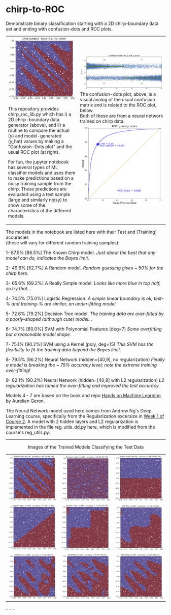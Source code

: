 # chirp-to-ROC

Demonstrate binary classification starting with a 2D chirp-boundary
data set and ending with confusion-dots and ROC plots.

<table width="100%">
	<tr>
		<td width="45%"><IMG src="images/chirp_no_noise.png" width=400>
		<p>This repository provides chirp_roc_lib.py
		which has i) a 2D chirp-boundary data generator (above), and
		ii) a routine to compare the actual (y) and model-generated
		(y_hat) values by making a "Confusion-Dots plot" and the usual
		ROC plot (at right).</p>
		<p>For fun, the jupyter notebook has several types of ML classifier
			models and uses them to make predictions based on a noisy training
			sample from the chirp.
			These predictions are evaluated using a test sample (large and
			similarly noisy) to show some of the characteristics of the
			different models.</p>
		</td>
		<td><IMG src="images/confusion_dots_of_nn.png" width=400><br> 
			The confusion-dots plot, above, is a visual analog of the usual confusion matrix and is related to the ROC plot, below.<br>
			Both of these are from a neural network trained on chirp data.<br>
			<IMG src="images/roc_of_nn.png" width=400></td>
	</tr>
</table>

The models in the notebook are listed here with their Test and [Training]
accuracies <br> (these will vary for different random training samples):

1- 87.5% [86.5%] The Known Chirp model. <em>Just about the best that
any model can do, indicates the Bayes limit.</em>

2- 49.6% [52.7%] A Random model. <em>Random guessing gives ~ 50% for the 
chirp here.</em>

3- 65.6% [69.2%] A Really Simple model. <em>Looks like more blue in top half,
so try that...</em>

4- 74.5% [75.0%] Logistic Regression. <em>A simple linear boundary is ok; test-% and training-% are similar, an under-fitting model.</em>

5- 72.6% [79.2%] Decision Tree model. <em>The training data are over-fitted
by a poorly-shaped (although cute) model...</em>

6- 74.7% [80.0%] SVM with Polynomial Features (deg=7) <em>Some
overfitting but a reasonable model shape.</em>

7- 75.1% [90.2%] SVM using a Kernel (poly, deg=15) <em>This SVM has the flexibility to fit the training data beyond the Bayes limit.</em>

8- 79.5% [96.2%] Neural Network (hidden=[40,9], no regularization)
<em> Finally a model is breaking the ~ 75% accuracy level; note the extreme
training over-fitting!</em>

9- 82.1% [90.2%] Neural Network (hidden=[40,9] with L2 regularization)
<em>L2 regularization has tamed the over-fitting and improved the test
accuracy.</em>

Models 4 - 7 are based on the book and repo
[Hands on Machine Learning](https://github.com/ageron/handson-ml)
by Aurelien Geron.

The Neural Network model used here comes from Andrew Ng's
Deep Learning course, specifically from the Regularization excersize
in [Week 1 of Course 2](https://www.coursera.org/learn/deep-neural-network).
A model with 2 hidden layers and L2 regularization is implemented in
the file reg_utils_dd.py here,
which is modified from the course's reg_utils.py.

- - -
<center>Images of the Trained Models Classifying the Test Data<br></center>
<table>
	<tr>
		<td><IMG src="images/1_known_chirp.png" width=300></td>
		<td><IMG src="images/2_random_model.png" width=300></td>
		<td><IMG src="images/3_simple_model.png" width=300></td>
	</tr>
	<tr>
		<td><IMG src="images/4_logistic_regression.png" width=300></td>
		<td><IMG src="images/5_decision_tree.png" width=300></td>
		<td><IMG src="images/6_svm_poly.png" width=300></td>
	</tr>
	<tr>
		<td><IMG src="images/7_svm_kernel.png" width=300></td>
		<td><IMG src="images/8_nn_no_reg.png" width=300></td>
		<td><IMG src="images/9_nn_with_reg.png" width=300></td>
	</tr>
</table>
- - -